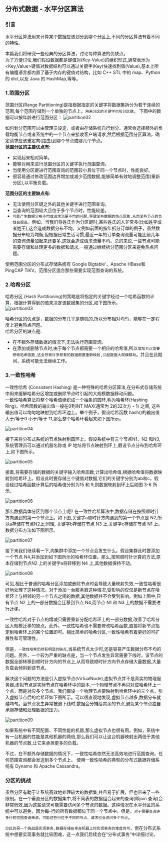 ## 分布式数据 - 水平分区算法    

### 引言    
水平分区算法用来计算某个数据应该划分到哪个分区上,不同的分区算法有着不同的特性。 

本篇我们将研究一些经典的分区算法，讨论每种算法的优缺点。    
为了方便讨论,我们假设数据都是键值对(Key-Value)的组织形式,通常表示为<Key,Value>键值对数据结构可以通过关键字(Key)快速找到值(Value),基本上所有编程语言都内置了基于内存的键值对结构，比如 C++ STL 中的 map、Python 的 dict,以及 Java 的 HashMap,等等。      

### 1.范围分区  
范围分区(Range Partitioning)是指根据指定的关键字将数据集拆分为若干连续的范围,每个范围存储到一个单独的节点上。`用来分区的关键字也叫分区键`。 
下图中的数据可以按年龄进行范围分区： 
![partition02](images/partition02.png)  

如何划分范围可以由管理员设定，或者由存储系统自行划分。通常会选择额外的负载均衡节点或者系统中的一个节点来接收客户端请求,然后根据范围分区算法，确定请求应该重定向(路由)到哪个节点或哪几个节点。       
**范围分区的主要优点有:**   
* 实现起来相对简单。    
* 能够对用来进行范围分区的关键字执行范围查询。  
* 当使用分区键进行范围查询的范围较小且位于同一个节点时，性能良好。
* 很容易通过修改范围边界增加或减少范围数据,能够简单有效地调整范围(重新分区),以平衡负载。    

**范围分区的主要缺点有:**   
* 无法使用分区键之外的其他关键字进行范围查询。  
* 当查询的范围较大且位于多个节点时，性能较差。  
* `可能产生数据分布不均或请求流量不均的问题,导致某些数据的热点现象,从而某些节点的负载会很高`。例如，当我们将姓氏作为分区键时,某些姓氏的人非常多(比如姓李或者姓王),这会造成数据分布不均。又例如前面的按年拆分订单的例子，虽然数据分布较为均衡,但根据日常生活习惯,最近一年的订单查询流量可能比前几年的查询流量加起来还要多,这就会造成请求流量不均。总的来说,一些节点可能需要存储和处理更多的数据和请求,一般通过继续拆分范围分区来避免热点问题。           

使用范围分区的分布式存储系统有 Google Bigtable'、Apache HBase和 PingCAP TiKV。范围分区适合那些需要实现范围查询的系统。              


### 2.哈希分区      
哈希分区 (Hash Partitioning)的策略是将指定的关键字经过一个哈希函数的计算，根据计算得到的值来决定该数据集的分区,如下图所示。     
![partition03](images/partition03.png)  

哈希分区的优点是，数据的分布几乎是随机的,所以分布相对均匀，能够在一定程度上避免热点问题。       
哈希分区的缺点是:
* 在不额外存储数据的情况下,无法执行范围查询。       
* 在添加或删除节点时,由于每个节点都需要一个相应的哈希值,所以`增加节点需要修改哈希函数,这会导致许多现有的数据都要重新映射,引起数据大规模移动`。并且在此期间，系统可能无法继续工作。    

### 3.一致性哈希    
一致性哈希 (Consistent Hashing) 是一种特殊的哈希分区算法,在分布式存储系统中用来缓解哈希分区增加或删除节点时引起的大规模数据移动问题。   
一致性哈希算法将整个哈希值组织成一个抽象的圆环,称为哈希环(Hashing Ring)。哈希函数的输出值一般在0到INT MAX(通常为 2的32次方 - 1) 之间, 这些输出值可以均匀地映射到哈希环边上。举个例子，假设哈希函数 hash()的输出值大于/等于0 小于/等于 11,那么整个哈希环看起来如下图所示。       

![partition04](images/partition04.png)     

接下来将分布式系统的节点映射到圆环上。假设系统中有三个节点N1、N2 和N3,系统管理员可以通过机器名称或 IP 地址将节点映射到环上,假设节点分布到哈希环上,如下图所示。   

![partition05](images/partition05.png)  

接着,将需要存储的数据的关键字输入哈希函数,计算出哈希值,根据哈希值将数据映射到哈希环上。假设此时要存储三个键值对数据,它们的关键字分别为ab和c，假设经过哈希函数计算后的哈希值分别为15 和 9,则数据映射到环上后如图 3-6 所示。

![partition06](images/partition06.png)          

那么数据具体分区到哪个节点上呢? 在一致性哈希算法中,数据存储在按照顺时针方向遇到的第一个节点上。如下图,关键字a顺时针方向遇到的第一个节点是 N2,所以a存储在节点N2上;同理, 关键字b存储在节点 N3 上,关键字c存储在节点 N1 上。数据分布方法如下图所示。        

![partition07](images/partition07.png)  

接下来我们继续看一下,向集群中添加一个节点会发生什么。假设集群此时要添加一个节点 N4,并添加到如下图所示的哈希环位置。那么,按照顺时针计算的方法,原本存储到节点N2 上的关键字a将转移到 N4 上,其他数据保持不动。      

![partition08](images/partition08.png)  

可见,相比于普通的哈希分区添加或删除节点时会导致大量映射失效,一致性哈希很好地处理了这种情况。对于添加一台服务器这种情况,受影响的仅仅是新节点在哈希环上与相邻的另一个节点之间的数据,其他数据并不会受到影响。例如上图中,只有节点 N2 上的一部分数据会迁移到节点 N4,而节点 N1 和 N3 上的数据不需要进行迁移。     

一致性哈希对于节点的增减只需要重新分配哈希环上的一部分数据,改善了哈希分区大规模迁移的缺点。此外，一致性哈希也不需要修改哈希函数,直接将新节点指定到哈希环上的某个位置即可。相比简单的哈希分区,一致性哈希有着更好的可扩展性和可管理性。       

但是，`一致性哈希仍然有明显的缺点`,当系统节点太少时,还是容易产生数据分布不均的问题。另外，一个较为严重的缺点是，当一个节点发生异常需要下线时，该节点的数据全部转移到顺时针方向的节点上,从而导致顺时针方向节点存储大量数据,大量负载会倾斜到该节点。      

解决这个问题的方法是引入虚拟节点(VirtualNode),虚拟节点并不是真实的物理服务器,虚拟节点是实际节点在哈希环中的副本,一个物理节点不再只对应哈希环上一个点，而是对应多个节点。我们假设一个物理节点要映射到哈希环中的三个点，引入虚拟节点后的哈希环如下图所示。可以很直观地发现,虚拟节点越多,数据分布就越均匀。当节点发生异常被迫下线时,数据会分摊给其余的节点,避免某个节点独自承担存储和处理数据的压力。  

![partition09](images/partition09.png)      

如果系统中有不同配置、不同性能的机器,那么虚拟节点也很有用。例如，系统中有一台机器的性能是其他机器的两倍,那么我们可以让这台机器映射出两倍于其他机器的节点数,让它来承担更多的负载。       

不过，在不额外存储数据的情况下，一致性哈希依然无法高效地进行范围查询。任何范围查询都会发送到多个节点上。
使用一致性哈希的典型的分布式数据存储系统有 Dynamo 和 Apache Cassandra。     

### 分区的挑战  
虽然分区有助于让系统高效地处理较大的数据集,并且易于扩展，但也带来了一些限制。在一个垂直分区的数据集中,将不同表的数据组合起来的查询(即join 查询)会非常低效,因为这些请求可能需要访问多个节点的数据。这种情况在水平分区的系统中可以避免，因为每-行的所有数据都位于同一个节点中。但是，`对于需要查询许多行的范围查询来说，可能这些行位于不同的节点，请求也会访问多个节点`。       

`分区的另一个挑战是实现事务,数据存储在单台机器上时实现事务的难度尚可`，但在分布式系统中想要实现事务就比较困难，这一点我们后续会在“分布式事务”中详细讨论。           